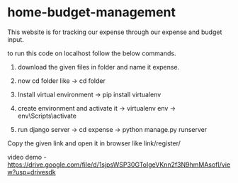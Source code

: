 # home-budget-management


This website is for tracking our expense through our expense and budget input.

to run this code on localhost follow the below commands.

1. download the given files in folder and name it expense.

2. now cd folder like 
-> cd folder

3. Install virtual environment
-> pip install virtualenv

4. create environment and activate it
   -> virtualenv env
   -> env\Scripts\activate
   
4. run django server
   -> cd expense
   -> python manage.py runserver
    
Copy the given link and open it in browser like link/register/ 



video demo -
https://drive.google.com/file/d/1sjpsWSP30GToIgeVKnn2f3N9hmMAsofI/view?usp=drivesdk
